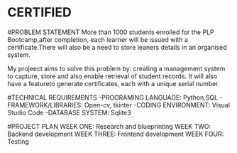 # CERTIFIED
#PROBLEM STATEMENT 
More than 1000 students enrolled for the PLP Bootcamp,after completion,
each learner will be issued with a certificate.There will also be a 
need to store leaners details in an organised system.

My projeect aims to solve this problem by: 
    creating a management system to 
    capture,
    store
    and also enable retrieval of student records.
    It will also have a featureto generate certificates, 
    each with a unique serial number. 

#TECHNICAL REQUIREMENTS 
-PROGRAMING LANGUAGE: Python,SQL
-FRAMEWORK/LIBRARIES: Open-cv, tkinter 
-CODING ENVIRONMENT: Visual Studio Code 
-DATABASE SYSTEM: Sqlite3 

#PROJECT PLAN 
WEEK ONE: Research and blueprinting 
WEEK TWO: Backend development
WEEK THREE: Frontend development 
WEEK FOUR: Testing
